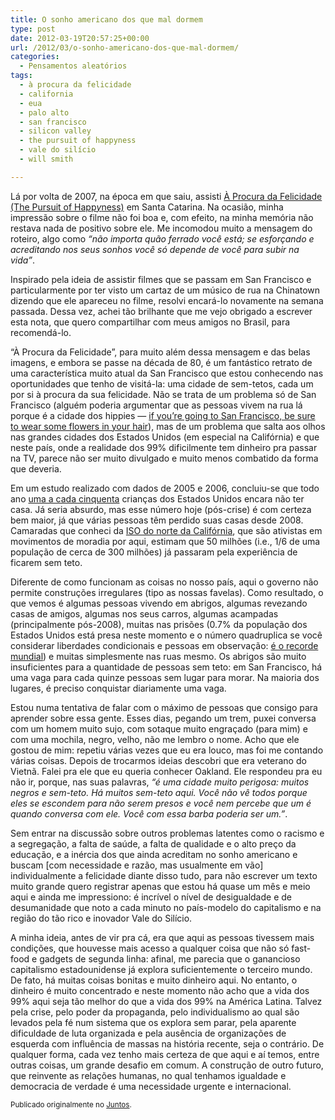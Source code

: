 ```yaml
---
title: O sonho americano dos que mal dormem
type: post
date: 2012-03-19T20:57:25+00:00
url: /2012/03/o-sonho-americano-dos-que-mal-dormem/
categories:
  - Pensamentos aleatórios
tags:
  - à procura da felicidade
  - california
  - eua
  - palo alto
  - san francisco
  - silicon valley
  - the pursuit of happyness
  - vale do silício
  - will smith

---
```

Lá por volta de 2007, na época em que saiu, assisti [À Procura da Felicidade (The Pursuit of Happ<em>y</em>ness)][1] em Santa Catarina. Na ocasião, minha impressão sobre o filme não foi boa e, com efeito, na minha memória não restava nada de positivo sobre ele. Me incomodou muito a mensagem do roteiro, algo como _“não importa quão ferrado você está; se esforçando e acreditando nos seus sonhos você só depende de você para subir na vida”_.

Inspirado pela ideia de assistir filmes que se passam em San Francisco e particularmente por ter visto um cartaz de um músico de rua na Chinatown dizendo que ele apareceu no filme, resolvi encará-lo novamente na semana passada. Dessa vez, achei tão brilhante que me vejo obrigado a escrever esta nota, que quero compartilhar com meus amigos no Brasil, para recomendá-lo.

“À Procura da Felicidade”, para muito além dessa mensagem e das belas imagens, e embora se passe na década de 80, é um fantástico retrato de uma característica muito atual da San Francisco que estou conhecendo nas oportunidades que tenho de visitá-la: uma cidade de sem-tetos, cada um por si à procura da sua felicidade. Não se trata de um problema só de San Francisco (alguém poderia argumentar que as pessoas vivem na rua lá porque é a cidade dos hippies — [if you’re going to San Francisco, be sure to wear some flowers in your hair][2]), mas de um problema que salta aos olhos nas grandes cidades dos Estados Unidos (em especial na Califórnia) e que neste país, onde a realidade dos 99% dificilmente tem dinheiro pra passar na TV, parece não ser muito divulgado e muito menos combatido da forma que deveria.

Em um estudo realizado com dados de 2005 e 2006, concluiu-se que todo ano [uma a cada cinquenta][3] crianças dos Estados Unidos encara não ter casa. Já seria absurdo, mas esse número hoje (pós-crise) é com certeza bem maior, já que várias pessoas têm perdido suas casas desde 2008. Camaradas que conheci da [ISO do norte da Califórnia][4], que são ativistas em movimentos de moradia por aqui, estimam que 50 milhões (i.e., 1/6 de uma população de cerca de 300 milhões) já passaram pela experiência de ficarem sem teto.

Diferente de como funcionam as coisas no nosso país, aqui o governo não permite construções irregulares (tipo as nossas favelas). Como resultado, o que vemos é algumas pessoas vivendo em abrigos, algumas revezando casas de amigos, algumas nos seus carros, algumas acampadas (principalmente pós-2008), muitas nas prisões (0.7% da população dos Estados Unidos está presa neste momento e o número quadruplica se você considerar liberdades condicionais e pessoas em observação: [é o recorde mundial][5]) e muitas simplesmente nas ruas mesmo. Os abrigos são muito insuficientes para a quantidade de pessoas sem teto: em San Francisco, há uma vaga para cada quinze pessoas sem lugar para morar. Na maioria dos lugares, é preciso conquistar diariamente uma vaga.

Estou numa tentativa de falar com o máximo de pessoas que consigo para aprender sobre essa gente. Esses dias, pegando um trem, puxei conversa com um homem muito sujo, com sotaque muito engraçado (para mim) e com uma mochila, negro, velho, não me lembro o nome. Acho que ele gostou de mim: repetiu várias vezes que eu era louco, mas foi me contando várias coisas. Depois de trocarmos ideias descobri que era veterano do Vietnã. Falei pra ele que eu queria conhecer Oakland. Ele respondeu pra eu não ir, porque, nas suas palavras, _“é uma cidade muito perigosa: muitos negros e sem-teto. Há muitos sem-teto aqui. Você não vê todos porque eles se escondem para não serem presos e você nem percebe que um é quando conversa com ele. Você com essa barba poderia ser um.”_.

Sem entrar na discussão sobre outros problemas latentes como o racismo e a segregação, a falta de saúde, a falta de qualidade e o alto preço da educação, e a inércia dos que ainda acreditam no sonho americano e buscam [com necessidade e razão, mas usualmente em vão] individualmente a felicidade diante disso tudo, para não escrever um texto muito grande quero registrar apenas que estou há quase um mês e meio aqui e ainda me impressiono: é incrível o nível de desigualdade e de desumanidade que noto a cada minuto no país-modelo do capitalismo e na região do tão rico e inovador Vale do Silício.

A minha ideia, antes de vir pra cá, era que aqui as pessoas tivessem mais condições, que houvesse mais acesso a qualquer coisa que não só fast-food e gadgets de segunda linha: afinal, me parecia que o ganancioso capitalismo estadounidense já explora suficientemente o terceiro mundo. De fato, há muitas coisas bonitas e muito dinheiro aqui. No entanto, o dinheiro é muito concentrado e neste momento não acho que a vida dos 99% aqui seja tão melhor do que a vida dos 99% na América Latina. Talvez pela crise, pelo poder da propaganda, pelo individualismo ao qual são levados pela fé num sistema que os explora sem parar, pela aparente dificuldade de luta organizada e pela ausência de organizações de esquerda com influência de massas na história recente, seja o contrário. De qualquer forma, cada vez tenho mais certeza de que aqui e aí temos, entre outras coisas, um grande desafio em comum. A construção de outro futuro, que reinvente as relações humanas, no qual tenhamos igualdade e democracia de verdade é uma necessidade urgente e internacional.

<small>Publicado originalmente no <a href="https://juntos.org.br/2012/03/o-sonho-americano-dos-que-mal-dormem/">Juntos</a>.</small>

 [1]: https://www.youtube.com/watch?v=doLdmYhpNyc
 [2]: https://www.youtube.com/watch?v=bch1_Ep5M1s
 [3]: http://articles.cnn.com/2009-03-10/us/homeless.children_1_homeless-children-family-homelessness-child-homelessness?_s=PM:US
 [4]: http://norcalsocialism.org/
 [5]: https://en.wikipedia.org/wiki/Incarceration_in_the_United_States

